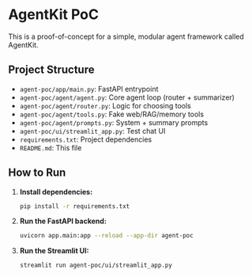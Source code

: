# AgentKit PoC

This is a proof-of-concept for a simple, modular agent framework called AgentKit.

## Project Structure

- `agent-poc/app/main.py`: FastAPI entrypoint
- `agent-poc/agent/agent.py`: Core agent loop (router + summarizer)
- `agent-poc/agent/router.py`: Logic for choosing tools
- `agent-poc/agent/tools.py`: Fake web/RAG/memory tools
- `agent-poc/agent/prompts.py`: System + summary prompts
- `agent-poc/ui/streamlit_app.py`: Test chat UI
- `requirements.txt`: Project dependencies
- `README.md`: This file

## How to Run

1.  **Install dependencies:**
    ```bash
    pip install -r requirements.txt
    ```

2.  **Run the FastAPI backend:**
    ```bash
    uvicorn app.main:app --reload --app-dir agent-poc
    ```

3.  **Run the Streamlit UI:**
    ```bash
    streamlit run agent-poc/ui/streamlit_app.py
    ```
